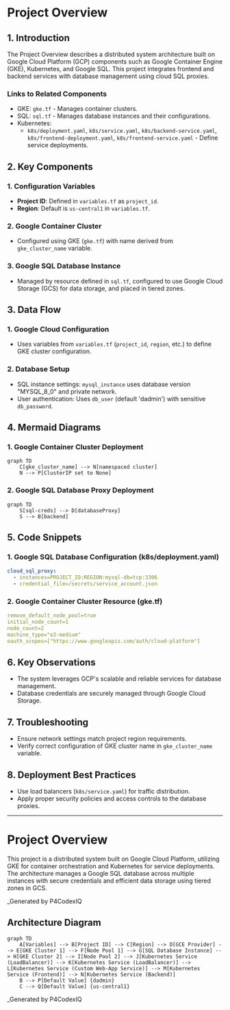 # Project Overview

## 1. **Introduction**
The Project Overview describes a distributed system architecture built on Google Cloud Platform (GCP) components such as Google Container Engine (GKE), Kubernetes, and Google SQL. This project integrates frontend and backend services with database management using cloud SQL proxies.

### Links to Related Components
- GKE: `gke.tf` - Manages container clusters.
- SQL: `sql.tf` - Manages database instances and their configurations.
- Kubernetes: 
  - `k8s/deployment.yaml`, `k8s/service.yaml`, `k8s/backend-service.yaml`, `k8s/frontend-deployment.yaml`, `k8s/frontend-service.yaml` - Define service deployments.

## 2. **Key Components**

### **1. Configuration Variables**
- **Project ID**: Defined in `variables.tf` as `project_id`.
- **Region**: Default is `us-central1` in `variables.tf`.

### **2. Google Container Cluster**
- Configured using GKE (`gke.tf`) with name derived from `gke_cluster_name` variable.

### **3. Google SQL Database Instance**
- Managed by resource defined in `sql.tf`, configured to use Google Cloud Storage (GCS) for data storage, and placed in tiered zones.

## 3. Data Flow

### **1. Google Cloud Configuration**
- Uses variables from `variables.tf` (`project_id`, `region`, etc.) to define GKE cluster configuration.

### **2. Database Setup**
- SQL instance settings: `mysql_instance` uses database version "MYSQL_8_0" and private network.
- User authentication: Uses `db_user` (default 'dadmin') with sensitive `db_password`.

## 4. Mermaid Diagrams

### **1. Google Container Cluster Deployment**

```mermaid
graph TD
    C[gke_cluster_name] --> N[namespaced cluster]
    N --> P[ClusterIP set to None]
```

### **2. Google SQL Database Proxy Deployment**
```mermaid
graph TD
    S[sql-creds] --> D[databaseProxy]
    S --> B[backend]
```

## 5. Code Snippets

### **1. Google SQL Database Configuration (k8s/deployment.yaml)**
```yaml
cloud_sql_proxy:
  - instances=PROJECT_ID:REGION:mysql-db=tcp:3306
  - credential_file=/secrets/service_account.json
```

### **2. Google Container Cluster Resource (gke.tf)**
```yaml
remove_default_node_pool=true
initial_node_count=1
node_count=2
machine_type="e2-medium"
oauth_scopes=["https://www.googleapis.com/auth/cloud-platform"]
```

## 6. Key Observations

- The system leverages GCP's scalable and reliable services for database management.
- Database credentials are securely managed through Google Cloud Storage.

## 7. Troubleshooting
- Ensure network settings match project region requirements.
- Verify correct configuration of GKE cluster name in `gke_cluster_name` variable.

## 8. Deployment Best Practices
- Use load balancers (`k8s/service.yaml`) for traffic distribution.
- Apply proper security policies and access controls to the database proxies.

---

# Project Overview

This project is a distributed system built on Google Cloud Platform, utilizing GKE for container orchestration and Kubernetes for service deployments. The architecture manages a Google SQL database across multiple instances with secure credentials and efficient data storage using tiered zones in GCS.

_Generated by P4CodexIQ

## Architecture Diagram

```mermaid
graph TD
    A[Variables] --> B[Project ID] --> C[Region] --> D[GCE Provider] --> E[GKE Cluster 1] --> F[Node Pool 1] --> G[SQL Database Instance] --> H[GKE Cluster 2] --> I[Node Pool 2] --> J[Kubernetes Service (LoadBalancer)] --> K[Kubernetes Service (LoadBalancer)] --> L[Kubernetes Service (Custom Web-App Service)] --> M[Kubernetes Service (Frontend)] --> N[Kubernetes Service (Backend)]
    B --> P[Default Value] {dadmin}
    C --> Q[Default Value] {us-central1}
```

_Generated by P4CodexIQ